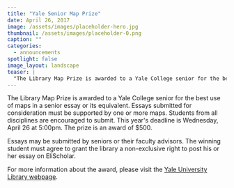 ```yaml
---
title: "Yale Senior Map Prize"
date: April 26, 2017
image: /assets/images/placeholder-hero.jpg
thumbnail: /assets/images/placeholder-0.png
caption: ""
categories: 
  - announcements
spotlight: false 
image_layout: landscape
teaser: |
  "The Library Map Prize is awarded to a Yale College senior for the best use of maps in a senior essay or its equivalent. Essays submitted for consideration must be supported by one or more maps...."
---
```


The Library Map Prize is awarded to a Yale College senior for the best use of maps in a senior essay or its equivalent. Essays submitted for consideration must be supported by one or more maps. Students from all disciplines are encouraged to submit. This year's deadline is Wednesday, April 26 at 5:00pm. The prize is an award of $500.

Essays may be submitted by seniors or their faculty advisors. The winning student must agree to grant the library a non-exclusive right to post his or her essay on EliScholar.

For more information about the award, please visit the <a href="http://guides.library.yale.edu/MapPrize" target="_blank"> Yale University Library webpage</a>.
